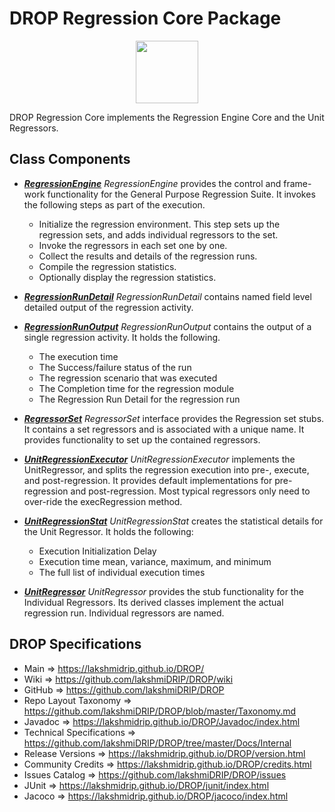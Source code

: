 # DROP Regression Core Package

<p align="center"><img src="https://github.com/lakshmiDRIP/DROP/blob/master/DRIP_Logo.gif?raw=true" width="100"></p>

DROP Regression Core implements the Regression Engine Core and the Unit Regressors.


## Class Components

 * [***RegressionEngine***](https://github.com/lakshmiDRIP/DROP/tree/master/src/main/java/org/drip/regression/core/RegressionEngine.java)
 <i>RegressionEngine</i> provides the control and frame-work functionality for the General Purpose Regression
 Suite. It invokes the following steps as part of the execution.
 	* Initialize the regression environment. This step sets up the regression sets, and adds individual
 		regressors to the set.
 	* Invoke the regressors in each set one by one.
 	* Collect the results and details of the regression runs.
 	* Compile the regression statistics.
 	* Optionally display the regression statistics.

 * [***RegressionRunDetail***](https://github.com/lakshmiDRIP/DROP/tree/master/src/main/java/org/drip/regression/core/RegressionRunDetail.java)
 <i>RegressionRunDetail</i> contains named field level detailed output of the regression activity.

 * [***RegressionRunOutput***](https://github.com/lakshmiDRIP/DROP/tree/master/src/main/java/org/drip/regression/core/RegressionRunOutput.java)
 <i>RegressionRunOutput</i> contains the output of a single regression activity. It holds the following.
 	* The execution time
 	* The Success/failure status of the run
 	* The regression scenario that was executed
 	* The Completion time for the regression module
 	* The Regression Run Detail for the regression run

 * [***RegressorSet***](https://github.com/lakshmiDRIP/DROP/tree/master/src/main/java/org/drip/regression/core/RegressorSet.java)
 <i>RegressorSet</i> interface provides the Regression set stubs. It contains a set regressors and is
 associated with a unique name. It provides functionality to set up the contained regressors.

 * [***UnitRegressionExecutor***](https://github.com/lakshmiDRIP/DROP/tree/master/src/main/java/org/drip/regression/core/UnitRegressionExecutor.java)
 <i>UnitRegressionExecutor</i> implements the UnitRegressor, and splits the regression execution into pre-,
 execute, and post-regression. It provides default implementations for pre-regression and post-regression.
 Most typical regressors only need to over-ride the execRegression method.

 * [***UnitRegressionStat***](https://github.com/lakshmiDRIP/DROP/tree/master/src/main/java/org/drip/regression/core/UnitRegressionStat.java)
 <i>UnitRegressionStat</i> creates the statistical details for the Unit Regressor. It holds the following:
 	* Execution Initialization Delay
 	* Execution time mean, variance, maximum, and minimum
 	* The full list of individual execution times

 * [***UnitRegressor***](https://github.com/lakshmiDRIP/DROP/tree/master/src/main/java/org/drip/regression/core/UnitRegressor.java)
 <i>UnitRegressor</i> provides the stub functionality for the Individual Regressors. Its derived classes
 implement the actual regression run. Individual regressors are named.


## DROP Specifications

 * Main                     => https://lakshmidrip.github.io/DROP/
 * Wiki                     => https://github.com/lakshmiDRIP/DROP/wiki
 * GitHub                   => https://github.com/lakshmiDRIP/DROP
 * Repo Layout Taxonomy     => https://github.com/lakshmiDRIP/DROP/blob/master/Taxonomy.md
 * Javadoc                  => https://lakshmidrip.github.io/DROP/Javadoc/index.html
 * Technical Specifications => https://github.com/lakshmiDRIP/DROP/tree/master/Docs/Internal
 * Release Versions         => https://lakshmidrip.github.io/DROP/version.html
 * Community Credits        => https://lakshmidrip.github.io/DROP/credits.html
 * Issues Catalog           => https://github.com/lakshmiDRIP/DROP/issues
 * JUnit                    => https://lakshmidrip.github.io/DROP/junit/index.html
 * Jacoco                   => https://lakshmidrip.github.io/DROP/jacoco/index.html

